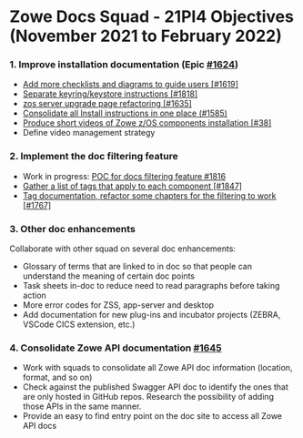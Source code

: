 # Zowe Docs Squad - 21PI4 Objectives (November 2021 to February 2022)

### 1. Improve installation documentation (Epic [#1624](https://github.com/zowe/docs-site/issues/1624)) 

- [Add more checklists and diagrams to guide users [#1619]](https://github.com/zowe/docs-site/issues/1619)
- [Separate keyring/keystore instructions [#1818]](https://github.com/zowe/docs-site/issues/1818)
- [zos server upgrade page refactoring [#1635]](https://github.com/zowe/docs-site/issues/1635)
- [Consolidate all Install instructions in one place (#1585)](https://github.com/zowe/docs-site/issues/1585)
- [Produce short videos of Zowe z/OS components installation [#38]](https://github.com/zowe/docs-site/issues/38)
- Define video management strategy

### 2. Implement the doc filtering feature

- Work in progress: [POC for docs filtering feature #1816](https://github.com/zowe/docs-site/pull/1816)
- [Gather a list of tags that apply to each component [#1847]](https://github.com/zowe/docs-site/issues/1847) 
- [Tag documentation, refactor some chapters for the filtering to work [#1767]](https://github.com/zowe/docs-site/issues/1767) 

### 3. Other doc enhancements

Collaborate with other squad on several doc enhancements: 
- Glossary of terms that are linked to in doc so that people can understand the meaning of certain doc points 
- Task sheets in-doc to reduce need to read paragraphs before taking action
- More error codes for ZSS, app-server and desktop
- Add documentation for new plug-ins and incubator projects (ZEBRA, VSCode CICS extension, etc.)


### 4. Consolidate Zowe API documentation [#1645](https://github.com/zowe/docs-site/issues/1645)

- Work with squads to consolidate all Zowe API doc information (location, format, and so on) 
- Check against the published Swagger API doc to identify the ones that are only hosted in GitHub repos. Research the possibility of adding those APIs in the same manner. 
- Provide an easy to find entry point on the doc site to access all Zowe API docs







